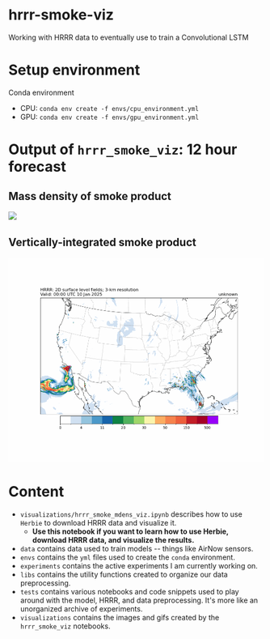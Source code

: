 # hrrr-smoke-viz
Working with HRRR data to eventually use to train a Convolutional LSTM

# Setup environment 
Conda environment 
- CPU: `conda env create -f envs/cpu_environment.yml`
- GPU: `conda env create -f envs/gpu_environment.yml`

# Output of `hrrr_smoke_viz`: 12 hour forecast
## Mass density of smoke product
![](visualizations/images/full_forecast.gif)
## Vertically-integrated smoke product
![](visualizations/colmd_images/full_forecast.gif)

# Content
- `visualizations/hrrr_smoke_mdens_viz.ipynb` describes how to use `Herbie` to download HRRR data and visualize it.
    - **Use this notebook if you want to learn how to use Herbie, download HRRR data, and visualize the results.**
- `data` contains data used to train models -- things like AirNow sensors.
- `envs` contains the `yml` files used to create the `conda` environment.
- `experiments` contains the active experiments I am currently working on.
- `libs` contains the utility functions created to organize our data preprocessing.
- `tests` contains various notebooks and code snippets used to play around with the model, HRRR, and data preprocessing. It's more like an unorganized archive of experiments.
- `visualizations` contains the images and gifs created by the `hrrr_smoke_viz` notebooks.

